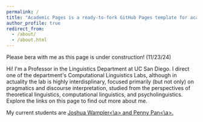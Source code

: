 ```yaml
---
permalink: /
title: "Academic Pages is a ready-to-fork GitHub Pages template for academic personal websites"
author_profile: true
redirect_from: 
  - /about/
  - /about.html
---
```


Please bera with me as this page is under construction! (11/23/24) 

Hi!  I'm a Professor in the Linguistics Department at UC San Diego.  I direct one of the department's Computational Linguistics Labs, although in actuality the lab is highly interdisplinary, focused primarily (but not only) on pragmatics and discourse interpretation, studied from the perspectives of theoretical linguistics, computational linguistics, and psycholinguistics. Explore the links on this page to find out more about me.

My current students are <a HREF="https://sites.google.com/ucsd.edu/joshuawampler">Joshua Wampler<\a> and <a href="https://pennydy.github.io/">Penny Pan<\a>. 
